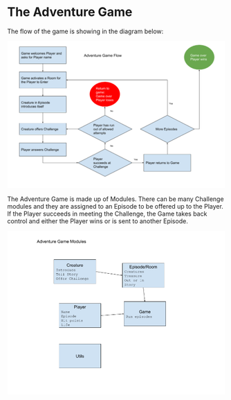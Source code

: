 # The Adventure Game

The flow of the game is showing in the diagram below:

![](.gitbook/assets/game-flow.png)

The Adventure Game is made up of Modules. There can be many Challenge modules and they are assigned to an Episode to be offered up to the Player. If the Player succeeds in meeting the Challenge, the Game takes back control and either the Player wins or is sent to another Episode.

![](.gitbook/assets/adventure-game-modules.png)

